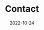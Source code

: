 ---
title: Contact
date: 2022-10-24

type: landing

sections:
  - block: contact
    content:
      title: Contact
      text: |-
        <br> <span style="font-size:95%">전북대학교 자연과학대학 통계학과</span> <br>
      email: ksw628(at)jbnu.ac.kr
    #   phone: +82-63-270-2406
      address:
        street: 백제대로 567 전북대학교 자연과학대학 본관
        city: 전주시
        region: 전북특별자치도
        postcode: '54896'
        country: 대한민국
        country_code: KO
      coordinates:
        latitude: '35.847394'
        longitude: '127.130720'
      directions: 
      #contact_links:
      #  - icon: comments
      #    icon_pack: fas
      #    name: Discuss on Forum
      #    link: 'https://discourse.gohugo.io'
    
      # Automatically link email and phone or display as text?
      autolink: true
    
      # # Email form provider
      # form:
      #   provider: netlify
      #   formspree:
      #     id:
      #   netlify:
      #     # Enable CAPTCHA challenge to reduce spam?
      #     captcha: true
    design:
      columns: '3'
---